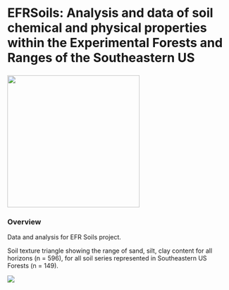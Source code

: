 # EFRSoils:  Analysis and data of soil chemical and physical properties within the Experimental Forests and Ranges of the Southeastern US

### 
<img src="https://i.imgur.com/OsTddzt.png" height="300">



### Overview

Data and analysis for EFR Soils project.


Soil texture triangle showing the range of sand, silt, clay content for all horizons (n = 596), for all soil series represented in Southeastern US Forests (n = 149). 

<img src="https://i.imgur.com/oWv2bYO.png">
